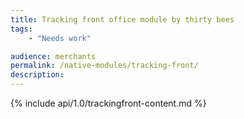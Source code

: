 ```yaml
---
title: Tracking front office module by thirty bees
tags:
    - "Needs work"

audience: merchants
permalink: /native-modules/tracking-front/
description:
---
```


{% include api/1.0/trackingfront-content.md %}